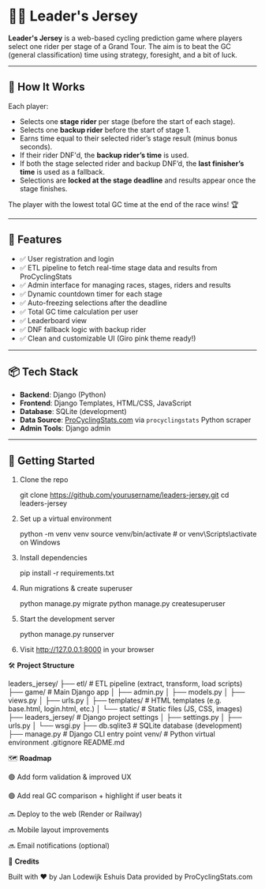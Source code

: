 # 🚴‍♂️ Leader's Jersey

**Leader's Jersey** is a web-based cycling prediction game where players select one rider per stage of a Grand Tour. The aim is to beat the GC (general classification) time using strategy, foresight, and a bit of luck.

---

## 🏁 How It Works

Each player:

- Selects one **stage rider** per stage (before the start of each stage).
- Selects one **backup rider** before the start of stage 1.
- Earns time equal to their selected rider’s stage result (minus bonus seconds).
- If their rider DNF'd, the **backup rider’s time** is used.
- If both the stage selected rider and backup DNF’d, the **last finisher’s time** is used as a fallback.
- Selections are **locked at the stage deadline** and results appear once the stage finishes.

The player with the lowest total GC time at the end of the race wins! 🏆

---

## 🔧 Features

- ✅ User registration and login
- ✅ ETL pipeline to fetch real-time stage data and results from ProCyclingStats
- ✅ Admin interface for managing races, stages, riders and results
- ✅ Dynamic countdown timer for each stage
- ✅ Auto-freezing selections after the deadline
- ✅ Total GC time calculation per user
- ✅ Leaderboard view
- ✅ DNF fallback logic with backup rider
- ✅ Clean and customizable UI (Giro pink theme ready!)

---

## 📦 Tech Stack

- **Backend**: Django (Python)
- **Frontend**: Django Templates, HTML/CSS, JavaScript
- **Database**: SQLite (development)
- **Data Source**: [ProCyclingStats.com](https://www.procyclingstats.com/) via `procyclingstats` Python scraper
- **Admin Tools**: Django admin

---

## 🚀 Getting Started

1. Clone the repo  
 
   git clone https://github.com/yourusername/leaders-jersey.git
   cd leaders-jersey

2. Set up a virtual environment

    python -m venv venv
    source venv/bin/activate  # or venv\Scripts\activate on Windows

3. Install dependencies

    pip install -r requirements.txt

4. Run migrations & create superuser

    python manage.py migrate
    python manage.py createsuperuser

5. Start the development server

    python manage.py runserver

6. Visit http://127.0.0.1:8000 in your browser

🛠️ **Project Structure**

leaders_jersey/
├── etl/                   # ETL pipeline (extract, transform, load scripts)
├── game/                  # Main Django app
│   ├── admin.py
│   ├── models.py
│   ├── views.py
│   ├── urls.py
│   ├── templates/         # HTML templates (e.g. base.html, login.html, etc.)
│   └── static/            # Static files (JS, CSS, images)
├── leaders_jersey/        # Django project settings
│   ├── settings.py
│   ├── urls.py
│   └── wsgi.py
├── db.sqlite3             # SQLite database (development)
├── manage.py              # Django CLI entry point
venv/                      # Python virtual environment
.gitignore
README.md


🗺️ **Roadmap**

🟢 Add form validation & improved UX

🟢 Add real GC comparison + highlight if user beats it

🔜 Deploy to the web (Render or Railway)

🔜 Mobile layout improvements

🔜 Email notifications (optional)

🙌 **Credits**

Built with ❤️ by Jan Lodewijk Eshuis
Data provided by ProCyclingStats.com
